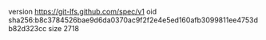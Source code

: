 version https://git-lfs.github.com/spec/v1
oid sha256:b8c3784526bae9d6da0370ac9f2f2e4e5ed160afb3099811ee4753db82d323cc
size 2718
